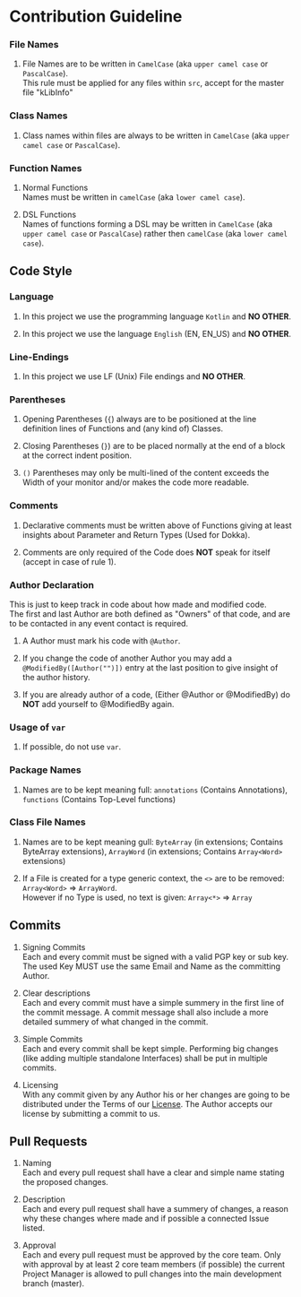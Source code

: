 # Contribution Guideline

### File Names

1. File Names are to be written in `CamelCase` (aka `upper camel case` or `PascalCase`).  
  This rule must be applied for any files within `src`, accept for the master file "kLibInfo"
  
### Class Names

1. Class names within files are always to be written in `CamelCase` (aka `upper camel case` or `PascalCase`).

### Function Names

1. Normal Functions  
  Names must be written in `camelCase` (aka `lower camel case`).

2. DSL Functions  
  Names of functions forming a DSL may be written in `CamelCase` (aka `upper camel case` or `PascalCase`) rather
  then `camelCase` (aka `lower camel case`). 
  
## Code Style

### Language

1. In this project we use the programming language `Kotlin` and **NO OTHER**.

2. In this project we use the language `English` (EN, EN_US) and **NO OTHER**.

### Line-Endings

1. In this project we use LF (Unix) File endings and **NO OTHER**.

### Parentheses

1. Opening Parentheses (`{`) always are to be positioned at the line definition lines of Functions and (any kind of) Classes.

2. Closing Parentheses (`}`) are to be placed normally at the end of a block at the correct indent position.

3. `()` Parentheses may only be multi-lined of the content exceeds the Width of your monitor and/or makes the code more readable.

### Comments

1. Declarative comments must be written above of Functions giving at least insights about Parameter and Return Types (Used for Dokka).

2. Comments are only required of the Code does **NOT** speak for itself (accept in case of rule 1).

### Author Declaration

This is just to keep track in code about how made and modified code.  
The first and last Author are both defined as "Owners" of that code, and are to be contacted in any event contact is required.

1. A Author must mark his code with `@Author`.

2. If you change the code of another Author you may add a `@ModifiedBy([Author("")])` entry at the last position to give insight of the author history.

3. If you are already author of a code, (Either @Author or @ModifiedBy) do **NOT** add yourself to @ModifiedBy again.

### Usage of `var`

1. If possible, do not use `var`.

### Package Names

1. Names are to be kept meaning full: `annotations` (Contains Annotations), `functions` (Contains Top-Level functions)

### Class File Names

1. Names are to be kept meaning gull: `ByteArray` (in extensions; Contains ByteArray extensions), `ArrayWord` (in extensions; Contains `Array<Word>` extensions)

2. If a File is created for a type generic context, the `<>` are to be removed: `Array<Word>` => `ArrayWord`.  
  However if no Type is used, no text is given: `Array<*>` => `Array`

## Commits

1. Signing Commits  
  Each and every commit must be signed with a valid PGP key or sub key. The used Key MUST use the same Email
  and Name as the committing Author.

2. Clear descriptions  
  Each and every commit must have a simple summery in the first line of the commit message. A commit message shall also
  include a more detailed summery of what changed in the commit.

3. Simple Commits  
  Each and every commit shall be kept simple. Performing big changes (like adding multiple standalone Interfaces)
  shall be put in multiple commits.

4. Licensing  
  With any commit given by any Author his or her changes are going to be distributed under the Terms of our [License](LICENSE).
  The Author accepts our license by submitting a commit to us.

## Pull Requests

1. Naming  
  Each and every pull request shall have a clear and simple name stating the proposed changes.

2. Description  
  Each and every pull request shall have a summery of changes, a reason why these changes where made and
  if possible a connected Issue listed.

3. Approval  
  Each and every pull request must be approved by the core team. Only with approval by at least 2 core team members
  (if possible) the current Project Manager is allowed to pull changes into the main development branch (master).
